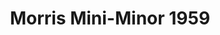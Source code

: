 ---
    title: Morris Mini-Minor 1959
    slug: Morris-Mini-Minor-1959
    description:
    code: Morris-Mini-Minor-1959
    image: https://cmdiy-archive.s3.us-east-1.amazonaws.com/adverts/images/Morris+Mini-Minor+1959.jpeg
    download: https://cmdiy-archive.s3.us-east-1.amazonaws.com/adverts/documents/Morris+Mini-Minor+1959.pdf
---